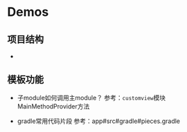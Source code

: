 # Demos


## 项目结构
- 




## 模板功能
- 子module如何调用主module？
参考：`customview`模块 MainMethodProvider方法

- gradle常用代码片段
参考：app#src#gradle#pieces.gradle